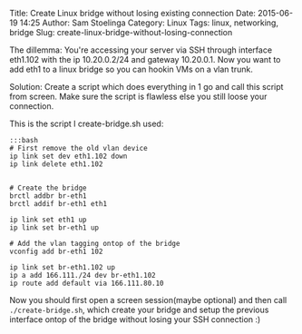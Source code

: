 Title: Create Linux bridge without losing existing connection
Date: 2015-06-19 14:25
Author: Sam Stoelinga
Category: Linux
Tags: linux, networking, bridge
Slug: create-linux-bridge-without-losing-connection

The dillemma: You're accessing your server via SSH through interface eth1.102 with the ip 10.20.0.2/24 and gateway 10.20.0.1.
Now you want to add eth1 to a linux bridge so you can hookin VMs on a vlan trunk.

Solution: Create a script which does everything in 1 go and call this script from screen. Make sure the script is flawless else you still loose your connection.

This is the script I create-bridge.sh used:

    :::bash
    # First remove the old vlan device
    ip link set dev eth1.102 down
    ip link delete eth1.102


    # Create the bridge 
    brctl addbr br-eth1
    brctl addif br-eth1 eth1 

    ip link set eth1 up
    ip link set br-eth1 up

    # Add the vlan tagging ontop of the bridge
    vconfig add br-eth1 102

    ip link set br-eth1.102 up
    ip a add 166.111./24 dev br-eth1.102
    ip route add default via 166.111.80.10


Now you should first open a screen session(maybe optional) and then call `./create-bridge.sh`, which create your bridge and setup the previous interface ontop of the bridge without losing your SSH connection :)
